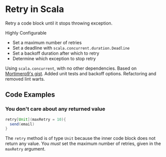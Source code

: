 # Retry in Scala
Retry a code block until it stops throwing exception.

Highly Configurable
- Set a maximum number of retries
- Set a deadline with `scala.concurrent.duration.Deadline`
- Set a backoff duration after which to retry
- Determine which exception to stop retry

Using `scala.concurrent`, with no other dependencies. Based on [Mortimerp9's gist](https://gist.github.com/Mortimerp9/5430595). Added unit tests and backoff options. Refactoring and removed lint warts.

## Code Examples

### You don't care about any returned value
```scala
retry[Unit](maxRetry = 10){
  send(email)
}
```
The `retry` method is of type `Unit` because the inner code block does not return any value. You *must* set the maximum number of retries, given in the `maxRetry` argument.
